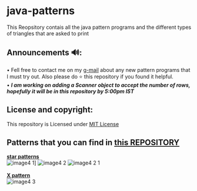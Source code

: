 # java-patterns

This Reopsitory contais all the java pattern programs and the different types of triangles that are asked to print

## Announcements 🔊: 
• Fell free to contact me on my [g-mail] about any new pattern programs that I must try out. Also please do ⭐ this repository if you found it helpful. 
<br />• **_I am working on adding a Scanner object to accept the number of rows, hopefully it will be in this repository by 5:00pm IST_**

[g-mail]: mailto:voyager2005.github@gmail.com

## License and copyright: 
This repository is Licensed under [MIT License](LICENSE)

## Patterns that you can find in [this REPOSITORY]
**[star patterns]**
<br />
![image4 1](https://user-images.githubusercontent.com/76808676/104838081-af2edc80-58de-11eb-8ff2-2b01126e4376.png)]
![image4 2](https://user-images.githubusercontent.com/76808676/104838083-b0600980-58de-11eb-968a-7289cc9de102.png) 
![image4 2 1](https://user-images.githubusercontent.com/76808676/105273327-0a9fe980-5bc1-11eb-98f4-e005ea5c5f67.png)
<br />
<br />**[X pattern]**
<br/>
![image4 3](https://user-images.githubusercontent.com/76808676/104838084-b0600980-58de-11eb-8930-cdd8e0dc95eb.png)

[this REPOSITORY]: https://github.com/voyager2005/java-patterns
[star patterns]:https://github.com/voyager2005/java-patterns/blob/main/star_patterns.java
[X pattern]:https://github.com/voyager2005/java-patterns/blob/main/X_pattern_simplified.java
